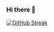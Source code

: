 ### Hi there 👋

[![GitHub Streak](http://github-readme-streak-stats.herokuapp.com?user=pritam7s&theme=dark&background=000000)](https://git.io/streak-stats)


<!--
**Pritam7s/Pritam7s** is a ✨ _special_ ✨ repository because its `README.md` (this file) appears on your GitHub profile.

Here are some ideas to get you started:

- 🔭 I’m currently working on ...
- 🌱 I’m currently learning ...
- 👯 I’m looking to collaborate on ...
- 🤔 I’m looking for help with ...
- 💬 Ask me about ...
- 📫 How to reach me: ...
- 😄 Pronouns: ...
- ⚡ Fun fact: ...
-->
